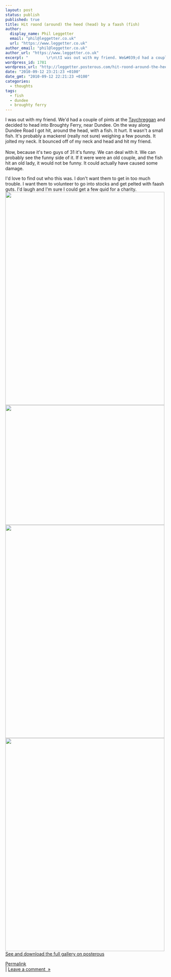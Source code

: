 ```yaml
---
layout: post
status: publish
published: true
title: Hit roond (around) the heed (head) by a faash (fish)
author:
  display_name: Phil Leggetter
  email: "phil@leggetter.co.uk"
  url: "https://www.leggetter.co.uk"
author_email: "phil@leggetter.co.uk"
author_url: "https://www.leggetter.co.uk"
excerpt: "        \r\n\tI was out with my friend. We&#039;d had a couple of pints at the Taychreggan and decided to head into Broughty Ferry, near Dundee. On the way along Dundee Road I got hit, around the head, with a fish. It hurt. It wasn&#039;t a small fish. It&amp;#..."
wordpress_id: 1781
wordpress_url: "http://leggetter.posterous.com/hit-roond-around-the-heed-head-by-a-faash-fis"
date: "2010-09-12 23:21:23 +0100"
date_gmt: "2010-09-12 22:21:23 +0100"
categories:
  - thoughts
tags:
  - fish
  - dundee
  - broughty ferry
---
```


<p>I was out with my friend. We&#39;d had a couple of pints at the <a href="http://www.taychreggan-hotel.co.uk/">Taychreggan</a> and decided to head into Broughty Ferry, near Dundee. On the way along Dundee Road I got hit, around the head, with a fish. It hurt. It wasn&#39;t a small fish. It&#39;s probably a mackerel (really not sure) weighing a few pounds. It jolted my neck. It bounced off of my neck and head and hit my friend.<br />
<a id="more"></a><a id="more-1781"></a><br />
Now, because it&#39;s two guys of 31 it&#39;s funny. We can deal with it. We can probably see the funny side of it. If it were were an old couple, and the fish hit an old lady, it would not be funny. It could actually have caused some damage.</p>
<p>I&#39;d love to find out who this was. I don&#39;t want them to get in too much trouble. I want them to volunteer to go into stocks and get pelted with faash guts. I&#39;d laugh and I&#39;m sure I could get a few quid for a charity.  <a href='http://posterous.com/getfile/files.posterous.com/leggetter/Cg8A5uV7XRLVceFGAmfRBu5KSnK6ELKklhNRexJuZcTqdgJYpojnBGMA9Lan/Photo2493.jpg.scaled.1000.jpg'><img src="http://posterous.com/getfile/files.posterous.com/leggetter/BTF8BNyevPI3OBE3x1l89XXfl0sb86uIl37fYqMZ5wULEK0KwAMjqoOsqMlC/Photo2493.jpg.scaled.500.jpg" width="500" height="667"/></a><br />
<a href='http://posterous.com/getfile/files.posterous.com/leggetter/kZXcbnVsOQI4iEDlMGpqe2RD2mJbasKU1JKoAvXmFlogUygGzHQWVEpMmvTk/Photo2494.jpg.scaled.1000.jpg'><img src="http://posterous.com/getfile/files.posterous.com/leggetter/bzOW16F7v76coAmy4nlqbugUKtT3yfKh1nP5lsdQp7B1tD4s0ORH2scKG3hB/Photo2494.jpg.scaled.500.jpg" width="500" height="375"/></a><br />
<a href='http://posterous.com/getfile/files.posterous.com/leggetter/IdvtRhFNpjfHUVtSJgA9KWM8X5Cjiu8fWZv1msvg8ABslwVCC62gA5hGuH8c/Photo2495.jpg.scaled.1000.jpg'><img src="http://posterous.com/getfile/files.posterous.com/leggetter/wDgPjtq2EQAMIF88VNV5VKKUPaVpPqej7jYPy8J895Qf2g9PRG3WXkVoenvF/Photo2495.jpg.scaled.500.jpg" width="500" height="667"/></a><br />
<a href='http://posterous.com/getfile/files.posterous.com/leggetter/v2Ew3bhBEndXOEpL9vMVcPlDbCH9jPvEneoEJs9phDWSMtiiw26PK1CpniL9/Photo2496.jpg.scaled.1000.jpg'><img src="http://posterous.com/getfile/files.posterous.com/leggetter/6ouZVGV5T5NfNuIQGODTiUoTEFjctEw2UKaBxxAOYOWEo3BTkGn7H8GO97mD/Photo2496.jpg.scaled.500.jpg" width="500" height="667"/></a><br />
<a href='http://leggetter.posterous.com/'>See and download the full gallery on posterous</a></p>
<p><a href="http://leggetter.posterous.com/hit-roond-around-the-heed-head-by-a-faash-fis">Permalink</a><br />
| <a href="http://leggetter.posterous.com/hit-roond-around-the-heed-head-by-a-faash-fis#comment">Leave a comment&nbsp;&nbsp;&raquo;</a></p>
